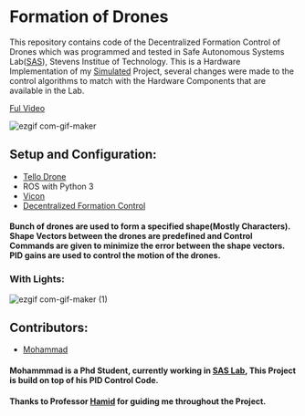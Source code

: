 # Formation of Drones
This repository contains code of the Decentralized Formation Control of Drones which was programmed and tested in Safe Autonomous Systems Lab([SAS](https://saslabstevens.github.io/)), Stevens Institue of Technology. This is a Hardware Implementation of my [Simulated](https://github.com/shaluraju/Decentralized-Formation-Control-of-UAVs-in-AirSim) Project, several changes were made to the control algorithms to match with the Hardware Components that are available in the Lab.

[Ful Video](https://www.youtube.com/watch?v=aNUTGayBirw)

![ezgif com-gif-maker](https://user-images.githubusercontent.com/67613439/147016850-b034dff6-2abe-4957-8277-bb1ee44a64dc.gif)


## Setup and Configuration:
* [Tello Drone](https://www.ryzerobotics.com/tello)
* ROS with Python 3
* [Vicon](https://github.com/ethz-asl/vicon_bridge)
* [Decentralized Formation Control](https://ieeexplore.ieee.org/document/6225196)


#### Bunch of drones are used to form a specified shape(Mostly Characters). Shape Vectors between the drones are predefined and Control Commands are given to minimize the error between the shape vectors. PID gains are used to control the motion of the drones.


### With Lights:



![ezgif com-gif-maker (1)](https://user-images.githubusercontent.com/67613439/147017674-b5056dce-cfd7-4bf1-8b1d-98bd23ea2509.gif)

## Contributors:
* [Mohammad](https://github.com/m-bahrami)
#### Mohammmad is a Phd Student, currently working in [SAS Lab](https://saslabstevens.github.io/), This Project is build on top of his PID Control Code.
#### Thanks to Professor [Hamid](https://faculty.stevens.edu/hjafarne) for guiding me throughout the Project.
